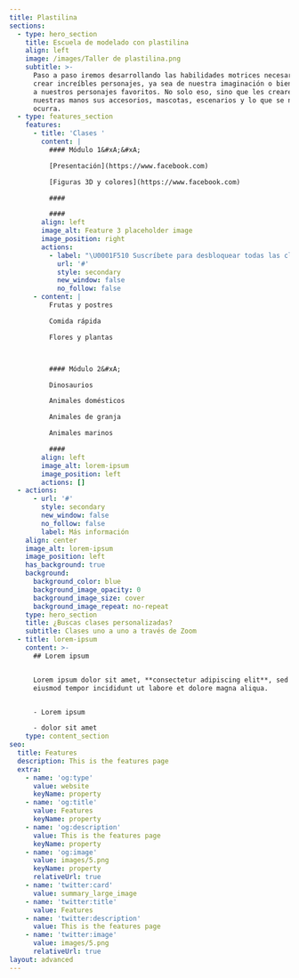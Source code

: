 ```yaml
---
title: Plastilina
sections:
  - type: hero_section
    title: Escuela de modelado con plastilina
    align: left
    image: /images/Taller de plastilina.png
    subtitle: >-
      Paso a paso iremos desarrollando las habilidades motrices necesarias para
      crear increíbles personajes, ya sea de nuestra imaginación o bien, recrear
      a nuestros personajes favoritos. No solo eso, sino que les crearemos con
      nuestras manos sus accesorios, mascotas, escenarios y lo que se nos
      ocurra.
  - type: features_section
    features:
      - title: 'Clases '
        content: |
          #### Módulo 1&#xA;&#xA;

          [Presentación](https://www.facebook.com)

          [Figuras 3D y colores](https://www.facebook.com)

          ####

          ####
        align: left
        image_alt: Feature 3 placeholder image
        image_position: right
        actions:
          - label: "\U0001F510 Suscríbete para desbloquear todas las clases"
            url: '#'
            style: secondary
            new_window: false
            no_follow: false
      - content: |
          Frutas y postres

          Comida rápida

          Flores y plantas



          #### Módulo 2&#xA;

          Dinosaurios

          Animales domésticos

          Animales de granja

          Animales marinos

          ####
        align: left
        image_alt: lorem-ipsum
        image_position: left
        actions: []
  - actions:
      - url: '#'
        style: secondary
        new_window: false
        no_follow: false
        label: Más información
    align: center
    image_alt: lorem-ipsum
    image_position: left
    has_background: true
    background:
      background_color: blue
      background_image_opacity: 0
      background_image_size: cover
      background_image_repeat: no-repeat
    type: hero_section
    title: ¿Buscas clases personalizadas?
    subtitle: Clases uno a uno a través de Zoom
  - title: lorem-ipsum
    content: >-
      ## Lorem ipsum


      Lorem ipsum dolor sit amet, **consectetur adipiscing elit**, sed do
      eiusmod tempor incididunt ut labore et dolore magna aliqua.


      - Lorem ipsum

      - dolor sit amet
    type: content_section
seo:
  title: Features
  description: This is the features page
  extra:
    - name: 'og:type'
      value: website
      keyName: property
    - name: 'og:title'
      value: Features
      keyName: property
    - name: 'og:description'
      value: This is the features page
      keyName: property
    - name: 'og:image'
      value: images/5.png
      keyName: property
      relativeUrl: true
    - name: 'twitter:card'
      value: summary_large_image
    - name: 'twitter:title'
      value: Features
    - name: 'twitter:description'
      value: This is the features page
    - name: 'twitter:image'
      value: images/5.png
      relativeUrl: true
layout: advanced
---
```

